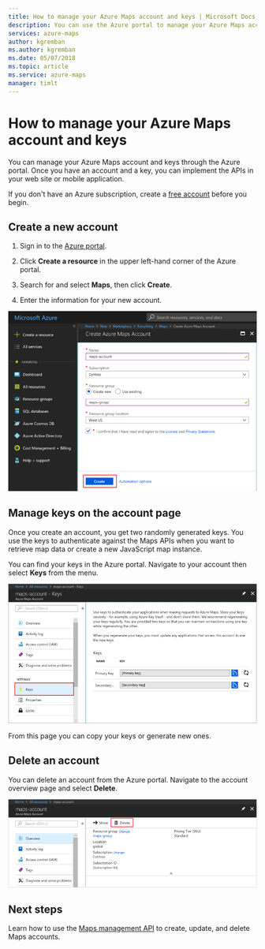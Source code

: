 ```yaml
---
title: How to manage your Azure Maps account and keys | Microsoft Docs 
description: You can use the Azure portal to manage your Azure Maps account and manage your access keys.
services: azure-maps
author: kgremban
ms.author: kgremban
ms.date: 05/07/2018
ms.topic: article
ms.service: azure-maps
manager: timlt
---
```


# How to manage your Azure Maps account and keys

You can manage your Azure Maps account and keys through the Azure portal. Once you have an account and a key, you can implement the APIs in your web site or mobile application.

If you don't have an Azure subscription, create a [free account](https://azure.microsoft.com/free/?WT.mc_id=A261C142F) before you begin.

## Create a new account

1. Sign in to the [Azure portal](http://portal.azure.com).

1. Click **Create a resource** in the upper left-hand corner of the Azure portal.

2. Search for and select **Maps**, then click **Create**.

3. Enter the information for your new account. 

![Enter account information in the portal](./media/how-to-manage-account-keys/new-account-portal.png)

## Manage keys on the account page

Once you create an account, you get two randomly generated keys. You use the keys to authenticate against the Maps APIs when you want to retrieve map data or create a new JavaScript map instance. 

You can find your keys in the Azure portal. Navigate to your account then select **Keys** from the menu.

![Manage account keys in the portal](./media/how-to-manage-account-keys/account-keys-portal.png)

From this page you can copy your keys or generate new ones. 

## Delete an account

You can delete an account from the Azure portal. Navigate to the account overview page and select **Delete**.

![Delete your account in the portal](./media/how-to-manage-account-keys/account-delete-portal.png)

## Next steps

Learn how to use the [Maps management API](https://docs.microsoft.com/rest/api/maps-management/accounts) to create, update, and delete Maps accounts. 